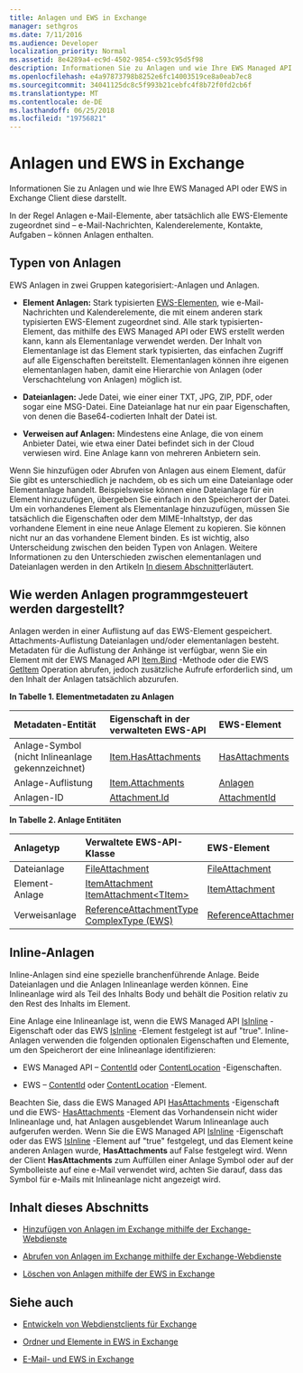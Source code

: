 ```yaml
---
title: Anlagen und EWS in Exchange
manager: sethgros
ms.date: 7/11/2016
ms.audience: Developer
localization_priority: Normal
ms.assetid: 8e4289a4-ec9d-4502-9854-c593c95d5f98
description: Informationen Sie zu Anlagen und wie Ihre EWS Managed API oder EWS in Exchange Client diese darstellt.
ms.openlocfilehash: e4a97873798b8252e6fc14003519ce8a0eab7ec8
ms.sourcegitcommit: 34041125dc8c5f993b21cebfc4f8b72f0fd2cb6f
ms.translationtype: MT
ms.contentlocale: de-DE
ms.lasthandoff: 06/25/2018
ms.locfileid: "19756821"
---
```

# <a name="attachments-and-ews-in-exchange"></a>Anlagen und EWS in Exchange

Informationen Sie zu Anlagen und wie Ihre EWS Managed API oder EWS in Exchange Client diese darstellt.
  
In der Regel Anlagen e-Mail-Elemente, aber tatsächlich alle EWS-Elemente zugeordnet sind – e-Mail-Nachrichten, Kalenderelemente, Kontakte, Aufgaben – können Anlagen enthalten.
  
## <a name="types-of-attachments"></a>Typen von Anlagen

EWS Anlagen in zwei Gruppen kategorisiert:-Anlagen und Anlagen.
  
- **Element Anlagen:** Stark typisierten [EWS-Elementen](folders-and-items-in-ews-in-exchange.md), wie e-Mail-Nachrichten und Kalenderelemente, die mit einem anderen stark typisierten EWS-Element zugeordnet sind. Alle stark typisierten-Element, das mithilfe des EWS Managed API oder EWS erstellt werden kann, kann als Elementanlage verwendet werden. Der Inhalt von Elementanlage ist das Element stark typisierten, das einfachen Zugriff auf alle Eigenschaften bereitstellt. Elementanlagen können ihre eigenen elementanlagen haben, damit eine Hierarchie von Anlagen (oder Verschachtelung von Anlagen) möglich ist.
    
- **Dateianlagen:** Jede Datei, wie einer einer TXT, JPG, ZIP, PDF, oder sogar eine MSG-Datei. Eine Dateianlage hat nur ein paar Eigenschaften, von denen die Base64-codierten Inhalt der Datei ist. 
    
- **Verweisen auf Anlagen:** Mindestens eine Anlage, die von einem Anbieter Datei, wie etwa einer Datei befindet sich in der Cloud verwiesen wird. Eine Anlage kann von mehreren Anbietern sein. 
    
Wenn Sie hinzufügen oder Abrufen von Anlagen aus einem Element, dafür Sie gibt es unterschiedlich je nachdem, ob es sich um eine Dateianlage oder Elementanlage handelt. Beispielsweise können eine Dateianlage für ein Element hinzuzufügen, übergeben Sie einfach in den Speicherort der Datei. Um ein vorhandenes Element als Elementanlage hinzuzufügen, müssen Sie tatsächlich die Eigenschaften oder dem MIME-Inhaltstyp, der das vorhandene Element in eine neue Anlage Element zu kopieren. Sie können nicht nur an das vorhandene Element binden. Es ist wichtig, also Unterscheidung zwischen den beiden Typen von Anlagen. Weitere Informationen zu den Unterschieden zwischen elementanlagen und Dateianlagen werden in den Artikeln [In diesem Abschnitt](#bk_inthissection)erläutert.
  
## <a name="how-are-attachments-represented-programmatically"></a>Wie werden Anlagen programmgesteuert werden dargestellt?

Anlagen werden in einer Auflistung auf das EWS-Element gespeichert. Attachments-Auflistung Dateianlagen und/oder elementanlagen besteht. Metadaten für die Auflistung der Anhänge ist verfügbar, wenn Sie ein Element mit der EWS Managed API [Item.Bind](http://msdn.microsoft.com/en-us/library/microsoft.exchange.webservices.data.item.bind%28v=exchg.80%29.aspx) -Methode oder die EWS [GetItem](http://msdn.microsoft.com/library/e3590b8b-c2a7-4dad-a014-6360197b68e4%28Office.15%29.aspx) Operation abrufen, jedoch zusätzliche Aufrufe erforderlich sind, um den Inhalt der Anlagen tatsächlich abzurufen. 
  
**In Tabelle 1. Elementmetadaten zu Anlagen**

|**Metadaten-Entität**|**Eigenschaft in der verwalteten EWS-API**|**EWS-Element**|
|:-----|:-----|:-----|
|Anlage-Symbol (nicht Inlineanlage gekennzeichnet)  <br/> |[Item.HasAttachments](http://msdn.microsoft.com/en-us/library/microsoft.exchange.webservices.data.item.hasattachments%28v=exchg.80%29.aspx) <br/> |[HasAttachments](http://msdn.microsoft.com/library/538b7a85-11d7-4daa-8458-09b540760e8b%28Office.15%29.aspx) <br/> |
|Anlage-Auflistung  <br/> |[Item.Attachments](http://msdn.microsoft.com/en-us/library/microsoft.exchange.webservices.data.item.attachments%28v=exchg.80%29.aspx) <br/> |[Anlagen](http://msdn.microsoft.com/library/b470e614-34bb-44f0-8790-7ddbdcbbd29d%28Office.15%29.aspx) <br/> |
|Anlagen-ID  <br/> |[Attachment.Id](http://msdn.microsoft.com/en-us/library/microsoft.exchange.webservices.data.attachment.id%28v=exchg.80%29.aspx) <br/> |[AttachmentId](http://msdn.microsoft.com/library/55a5fd77-60d1-40fa-8144-770600cedc6a%28Office.15%29.aspx) <br/> |
   
**In Tabelle 2. Anlage Entitäten**

|**Anlagetyp**|**Verwaltete EWS-API-Klasse**|**EWS-Element**|
|:-----|:-----|:-----|
|Dateianlage  <br/> |[FileAttachment](http://msdn.microsoft.com/en-us/library/microsoft.exchange.webservices.data.fileattachment%28v=exchg.80%29.aspx) <br/> |[FileAttachment](http://msdn.microsoft.com/library/3ecea174-73d1-47fd-8917-6065cef1d565%28Office.15%29.aspx) <br/> |
|Element-Anlage  <br/> |[ItemAttachment](http://msdn.microsoft.com/en-us/library/microsoft.exchange.webservices.data.itemattachment%28v=exchg.80%29.aspx) <br/> [ItemAttachment\<TItem\>](http://msdn.microsoft.com/en-us/library/dd635165%28v=exchg.80%29.aspx) <br/> |[ItemAttachment](http://msdn.microsoft.com/library/089ee599-f45e-46f5-a18a-5cfb3d2851ff%28Office.15%29.aspx) <br/> |
|Verweisanlage  <br/> |[ReferenceAttachmentType ComplexType (EWS)](http://msdn.microsoft.com/library/18bfa012-e903-d7f3-528a-31ccceb65463%28Office.15%29.aspx) <br/> |[ReferenceAttachment](http://msdn.microsoft.com/library/b9bde862-6b75-4a81-8033-00a47be4dc2f%28Office.15%29.aspx) <br/> |
   
## <a name="inline-attachments"></a>Inline-Anlagen

Inline-Anlagen sind eine spezielle branchenführende Anlage. Beide Dateianlagen und die Anlagen Inlineanlage werden können. Eine Inlineanlage wird als Teil des Inhalts Body und behält die Position relativ zu den Rest des Inhalts im Element. 
  
Eine Anlage eine Inlineanlage ist, wenn die EWS Managed API [IsInline](http://msdn.microsoft.com/en-us/library/microsoft.exchange.webservices.data.attachment.isinline%28v=exchg.80%29.aspx) -Eigenschaft oder das EWS [IsInline](http://msdn.microsoft.com/library/5e7712c8-372a-4a16-be64-360c5ff3961a%28Office.15%29.aspx) -Element festgelegt ist auf "true". Inline-Anlagen verwenden die folgenden optionalen Eigenschaften und Elemente, um den Speicherort der eine Inlineanlage identifizieren: 
  
- EWS Managed API – [ContentId](http://msdn.microsoft.com/en-us/library/microsoft.exchange.webservices.data.attachment.contentid%28v=exchg.80%29.aspx) oder [ContentLocation](http://msdn.microsoft.com/en-us/library/microsoft.exchange.webservices.data.attachment.contentlocation%28v=exchg.80%29.aspx) -Eigenschaften. 
    
- EWS – [ContentId](http://msdn.microsoft.com/library/bc59100d-6079-414b-a6e0-7c15feaa3184%28Office.15%29.aspx) oder [ContentLocation](http://msdn.microsoft.com/library/d91cf587-24e3-4c13-8784-5ca29787cca7%28Office.15%29.aspx) -Element. 
    
Beachten Sie, dass die EWS Managed API [HasAttachments](http://msdn.microsoft.com/en-us/library/microsoft.exchange.webservices.data.item.hasattachments%28v=exchg.80%29.aspx) -Eigenschaft und die EWS- [HasAttachments](http://msdn.microsoft.com/library/538b7a85-11d7-4daa-8458-09b540760e8b%28Office.15%29.aspx) -Element das Vorhandensein nicht wider Inlineanlage und, hat Anlagen ausgeblendet Warum Inlineanlage auch aufgerufen werden. Wenn Sie die EWS Managed API [IsInline](http://msdn.microsoft.com/en-us/library/microsoft.exchange.webservices.data.attachment.isinline%28v=exchg.80%29.aspx) -Eigenschaft oder das EWS [IsInline](http://msdn.microsoft.com/library/5e7712c8-372a-4a16-be64-360c5ff3961a%28Office.15%29.aspx) -Element auf "true" festgelegt, und das Element keine anderen Anlagen wurde, **HasAttachments** auf False festgelegt wird. Wenn der Client **HasAttachments** zum Auffüllen einer Anlage Symbol oder auf der Symbolleiste auf eine e-Mail verwendet wird, achten Sie darauf, dass das Symbol für e-Mails mit Inlineanlage nicht angezeigt wird. 
  
## <a name="in-this-section"></a>Inhalt dieses Abschnitts
<a name="bk_inthissection"> </a>

- [Hinzufügen von Anlagen im Exchange mithilfe der Exchange-Webdienste](how-to-add-attachments-by-using-ews-in-exchange.md)
    
- [Abrufen von Anlagen im Exchange mithilfe der Exchange-Webdienste](how-to-get-attachments-by-using-ews-in-exchange.md)
    
- [Löschen von Anlagen mithilfe der EWS in Exchange](how-to-delete-attachments-by-using-ews-in-exchange.md)
    
## <a name="see-also"></a>Siehe auch
<a name="bk_additionalresources"> </a>

- [Entwickeln von Webdienstclients für Exchange](develop-web-service-clients-for-exchange.md)
    
- [Ordner und Elemente in EWS in Exchange](folders-and-items-in-ews-in-exchange.md)
    
- [E-Mail- und EWS in Exchange](email-and-ews-in-exchange.md)
    

